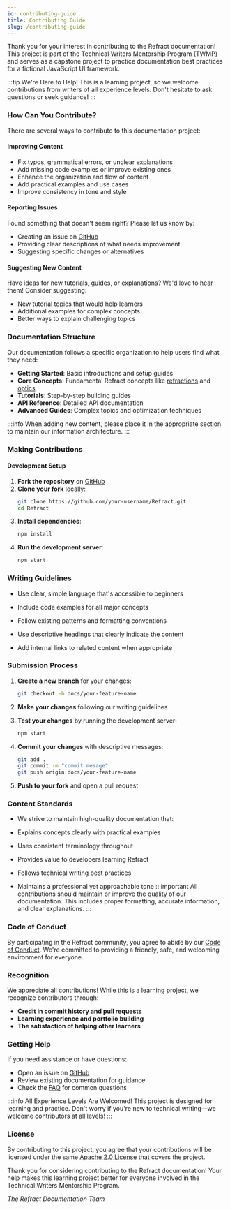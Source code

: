```yaml
---
id: contributing-guide
title: Contributing Guide
slug: /contributing-guide
---
```


Thank you for your interest in contributing to the Refract documentation! This project is part of the Technical Writers Mentorship Program (TWMP) and serves as a capstone project to practice documentation best practices for a fictional JavaScript UI framework.

:::tip We're Here to Help!
This is a learning project, so we welcome contributions from writers of all experience levels. Don't hesitate to ask questions or seek guidance!
:::

### How Can You Contribute?

There are several ways to contribute to this documentation project:

#### Improving Content
- Fix typos, grammatical errors, or unclear explanations
- Add missing code examples or improve existing ones
- Enhance the organization and flow of content
- Add practical examples and use cases
- Improve consistency in tone and style

#### Reporting Issues
Found something that doesn't seem right? Please let us know by:
- Creating an issue on [GitHub](https://github.com/Mike-4-prog/Refract/issues)
- Providing clear descriptions of what needs improvement
- Suggesting specific changes or alternatives

#### Suggesting New Content
Have ideas for new tutorials, guides, or explanations? We'd love to hear them! Consider suggesting:
- New tutorial topics that would help learners
- Additional examples for complex concepts
- Better ways to explain challenging topics

### Documentation Structure

Our documentation follows a specific organization to help users find what they need:

- **Getting Started**: Basic introductions and setup guides
- **Core Concepts**: Fundamental Refract concepts like [refractions](/docs/core-concepts/refractions) and [optics](/docs/core-concepts/optics)
- **Tutorials**: Step-by-step building guides
- **API Reference**: Detailed API documentation
- **Advanced Guides**: Complex topics and optimization techniques

:::info
When adding new content, please place it in the appropriate section to maintain our information architecture.
:::

### Making Contributions

#### Development Setup

1. **Fork the repository** on [GitHub](https://github.com/Mike-4-prog/Refract)
2. **Clone your fork** locally:
   ```bash
   git clone https://github.com/your-username/Refract.git
   cd Refract
   ```
3. **Install dependencies**:
   ```bash
   npm install
   ```
4. **Run the development server**:
   ```bash
   npm start
   ```
### Writing Guidelines
- Use clear, simple language that's accessible to beginners

- Include code examples for all major concepts

- Follow existing patterns and formatting conventions

- Use descriptive headings that clearly indicate the content

- Add internal links to related content when appropriate

### Submission Process
1. **Create a new branch** for your changes:
   ```bash
   git checkout -b docs/your-feature-name
   ```
2. **Make your changes** following our writing guidelines

3. **Test your changes** by running the development server:
   ```bash
   npm start
   ```
4. **Commit your changes** with descriptive messages:
   ```bash
   git add .
   git commit -m "commit mesage"
   git push origin docs/your-feature-name
   ```
5. **Push to your fork** and open a pull request

### Content Standards
- We strive to maintain high-quality documentation that:

- Explains concepts clearly with practical examples

- Uses consistent terminology throughout

- Provides value to developers learning Refract

- Follows technical writing best practices

- Maintains a professional yet approachable tone
:::important 
All contributions should maintain or improve the quality of our documentation. This includes proper formatting, accurate information, and clear explanations.
:::

### Code of Conduct
By participating in the Refract community, you agree to abide by our [Code of Conduct](https://www.contributor-covenant.org/). We're committed to providing a friendly, safe, and welcoming environment for everyone.

### Recognition

We appreciate all contributions! While this is a learning project, we recognize contributors through:

- **Credit in commit history and pull requests**
- **Learning experience and portfolio building**
- **The satisfaction of helping other learners**

### Getting Help

If you need assistance or have questions:

- Open an issue on [GitHub](https://github.com/Mike-4-prog/Refract/issues)
- Review existing documentation for guidance
- Check the [FAQ](http://localhost:3000/docs/faq) for common questions

:::info All Experience Levels Are Welcomed!
This project is designed for learning and practice. Don't worry if you're new to technical writing—we welcome contributors at all levels!
:::

### License

By contributing to this project, you agree that your contributions will be licensed under the same [Apache 2.0 License](https://github.com/Mike-4-prog/Refract/blob/main/LICENSE) that covers the project.

Thank you for considering contributing to the Refract documentation! Your help makes this learning project better for everyone involved in the Technical Writers Mentorship Program.

*The Refract Documentation Team*


